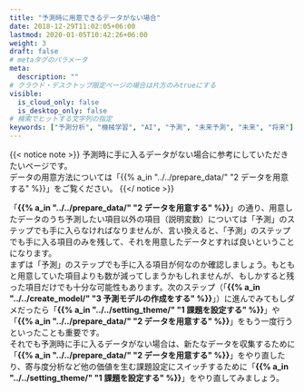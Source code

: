 ```yaml
---
title: "予測時に用意できるデータがない場合"
date: 2018-12-29T11:02:05+06:00
lastmod: 2020-01-05T10:42:26+06:00
weight: 3
draft: false
# metaタグのパラメータ
meta:
  description: ""
# クラウド・デスクトップ限定ページの場合は片方のみtrueにする
visible:
  is_cloud_only: false
  is_desktop_only: false
# 検索でヒットする文字列の指定
keywords: ["予測分析", "機械学習", "AI", "予測", "未来予測", "未来", "将来"]
---
```


{{< notice note >}}
予測時に手に入るデータがない場合に参考にしていただきたいページです。<br/>
データの用意方法については「{{% a_in "../../prepare_data/" "2 データを用意する" %}}」をご覧ください。
{{</ notice >}}

「<b>{{% a_in "../../prepare_data/" "2 データを用意する" %}}</b>」の通り、用意したデータのうち予測したい項目以外の項目（説明変数）については「予測」のステップでも手に入らなければなりませんが、言い換えると、「予測」のステップでも手に入る項目のみを残して、それを用意したデータとすれば良いということになります。<br/>
まずは「予測」のステップでも手に入る項目が何なのか確認しましょう。もともと用意していた項目よりも数が減ってしまうかもしれませんが、もしかすると残った項目だけでも十分な可能性もあります。次のステップ（「<b>{{% a_in "../../create_model/" "3 予測モデルの作成をする" %}}</b>」）に進んでみてもしダメだったら「<b>{{% a_in "../../setting_theme/" "1 課題を設定する" %}}</b>」や「<b>{{% a_in "../../prepare_data/" "2 データを用意する" %}}</b>」をもう一度行うといったことも重要です。<br/>
それでも予測時に手に入るデータがない場合は、新たなデータを収集するために「<b>{{% a_in "../../prepare_data/" "2 データを用意する" %}}</b>」をやり直したり、寄与度分析など他の価値を生む課題設定にスイッチするために「<b>{{% a_in "../../setting_theme/" "1 課題を設定する" %}}</b>」をやり直してみましょう。

